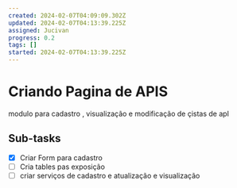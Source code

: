 ```yaml
---
created: 2024-02-07T04:09:09.302Z
updated: 2024-02-07T04:13:39.225Z
assigned: Jucivan
progress: 0.2
tags: []
started: 2024-02-07T04:13:39.225Z
---
```


# Criando Pagina de APIS

modulo para cadastro , visualização e modificação de çistas de apI

## Sub-tasks

- [x] Criar Form para cadastro
- [ ] Cria tables pas exposição
- [ ] criar serviços de cadastro e atualização e visualização
